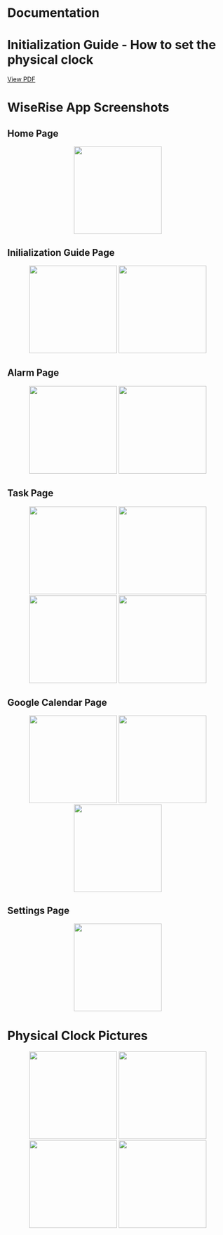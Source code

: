 # Documentation

# Initialization Guide - How to set the physical clock
[View PDF](WiseRise%20Info%20Guide.pdf)

# WiseRise App Screenshots

## Home Page
<p align="center">
  <img src="/App%Screenshots/Home%Page.jpg" width="200"/>
</p>

## Inilialization Guide Page
<p align="center">
  <img src="/App Screenshots/Inilialization Guide Page 1.jpg" width="200"/>
  <img src="/App Screenshots/Inilialization Guide Page 2.jpg" width="200"/>
</p>

## Alarm Page
<p align="center">
  <img src="/App Screenshots/Alarm Page.jpg" width="200"/>
  <img src="/App Screenshots/Edit Alarm Page.jpg" width="200"/>
</p>

## Task Page
<p align="center">
  <img src="/App Screenshots/Tasks Page.jpg" width="200"/>
  <img src="/App Screenshots/Edit Task Page 1.jpg" width="200"/>
  <img src="/App Screenshots/Edit Task Page 2.jpg" width="200"/>
  <img src="/App Screenshots/Edit Task Page 3.jpg" width="200"/>
</p>

## Google Calendar Page
<p align="center">
  <img src="/App Screenshots/Google Calendar Page.jpg" width="200"/>
  <img src="/App Screenshots/Google Calendar Sign In.jpg" width="200"/>
  <img src="/App Screenshots/Google Calendar Page 2.jpg" width="200"/>
</p>

## Settings Page
<p align="center">
  <img src="/App Screenshots/Settings Page.jpg" width="200"/>
</p>

# Physical Clock Pictures
<p align="center">
  <img src="/Physical Clock Pictures/Board.jpg" width="200"/>
  <img src="/Physical Clock Pictures/Clock from the inside.jpg" width="200"/>
  <img src="/Physical Clock Pictures/Physical Clock 1.jpg" width="200"/>
  <img src="/Physical Clock Pictures/Physical Clock 2.jpg" width="200"/>
</p>


